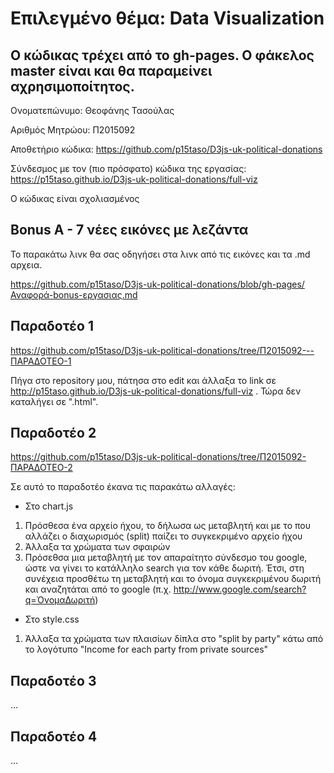 # Επιλεγμένο θέμα: Data Visualization

## Ο κώδικας τρέχει από το gh-pages. Ο φάκελος master είναι και θα παραμείνει αχρησιμοποίτητος.

Ονοματεπώνυμο: Θεοφάνης Τασούλας

Αριθμός Μητρώου: Π2015092

Αποθετήριο κώδικα: https://github.com/p15taso/D3js-uk-political-donations

Σύνδεσμος με τον (πιο πρόσφατο) κώδικα της εργασίας: https://p15taso.github.io/D3js-uk-political-donations/full-viz

Ο κώδικας είναι σχολιασμένος

## Bonus Α - 7 νέες εικόνες με λεζάντα
Το παρακάτω λινκ θα σας οδηγήσει στα λινκ από τις εικόνες και τα .md αρχεια.

https://github.com/p15taso/D3js-uk-political-donations/blob/gh-pages/Αναφορά-bonus-εργασιας.md


## Παραδοτέο 1

https://github.com/p15taso/D3js-uk-political-donations/tree/Π2015092---ΠΑΡΑΔΟΤΕΟ-1

Πήγα στο repository μου, πάτησα στο edit και άλλαξα το link σε http://p15taso.github.io/D3js-uk-political-donations/full-viz .
Τώρα δεν καταλήγει σε ".html".

## Παραδοτέο 2

https://github.com/p15taso/D3js-uk-political-donations/tree/Π2015092-ΠΑΡΑΔΟΤΕΟ-2

Σε αυτό το παραδοτέο έκανα τις παρακάτω αλλαγές:
- Στο chart.js
1) Πρόσθεσα ένα αρχείο ήχου, το δήλωσα ως μεταβλητή και με το που αλλάζει ο διαχωρισμός (split) παίζει το συγκεκριμένο αρχείο ήχου
2) Άλλαξα τα χρώματα των σφαιρών
3) Πρόσεθσα μια μεταβλητή με τον απαραίτητο σύνδεσμο του google, ώστε να γίνει το κατάλληλο search για τον κάθε δωριτή. Έτσι, στη συνέχεια προσθέτω τη μεταβλητή και το όνομα συγκεκριμένου δωριτή και αναζητάται από το google (π.χ. http://www.google.com/search?q=ΌνομαΔωριτή)

- Στο style.css
1) Άλλαξα τα χρώματα των πλαισίων δίπλα στο "split by party" κάτω από το λογότυπο "Income for each party from private sources"

## Παραδοτέο 3
...
## Παραδοτέο 4
...
